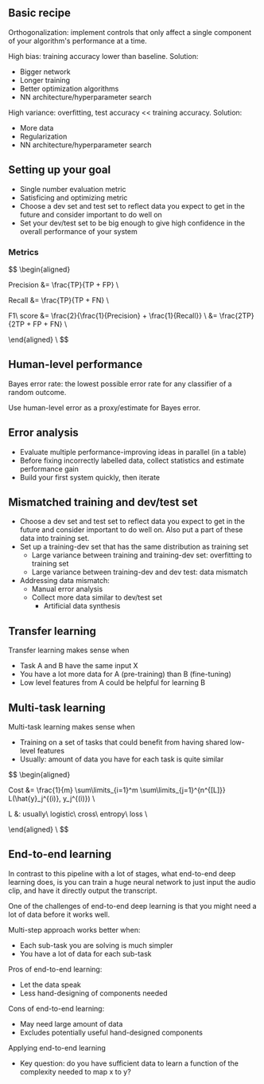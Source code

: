 ## Basic recipe

Orthogonalization: implement controls that only affect a single component of your algorithm's performance at a time.

High bias: training accuracy lower than baseline. Solution:
* Bigger network
* Longer training
* Better optimization algorithms
* NN architecture/hyperparameter search

High variance: overfitting, test accuracy << training accuracy. Solution:
* More data
* Regularization
* NN architecture/hyperparameter search

## Setting up your goal

* Single number evaluation metric
* Satisficing and optimizing metric
* Choose a dev set and test set to reflect data you expect to get in the future and consider important to do well on
* Set your dev/test set to be big enough to give high confidence in the overall performance of your system

### Metrics

$$
\begin{aligned}

Precision &= \frac{TP}{TP + FP} \\

Recall &= \frac{TP}{TP + FN} \\

F1\ score &= \frac{2}{\frac{1}{Precision} + \frac{1}{Recall}} \\
&= \frac{2TP}{2TP + FP + FN} \\

\end{aligned} \\
$$

## Human-level performance

Bayes error rate: the lowest possible error rate for any classifier of a random outcome.

Use human-level error as a proxy/estimate for Bayes error.

## Error analysis

* Evaluate multiple performance-improving ideas in parallel (in a table)
* Before fixing incorrectly labelled data, collect statistics and estimate performance gain
* Build your first system quickly, then iterate

## Mismatched training and dev/test set

* Choose a dev set and test set to reflect data you expect to get in the future and consider important to do well on. Also put a part of these data into training set.
* Set up a training-dev set that has the same distribution as training set
  * Large variance between training and training-dev set: overfitting to training set
  * Large variance between training-dev and dev test: data mismatch
* Addressing data mismatch:
  * Manual error analysis
  * Collect more data similar to dev/test set
    * Artificial data synthesis

## Transfer learning

Transfer learning makes sense when
* Task A and B have the same input X
* You have a lot more data for A (pre-training) than B (fine-tuning)
* Low level features from A could be helpful for learning B

## Multi-task learning

Multi-task learning makes sense when
* Training on a set of tasks that could benefit from having shared low-level features
* Usually: amount of data you have for each task is quite similar

$$
\begin{aligned}

Cost &= \frac{1}{m} \sum\limits_{i=1}^m \sum\limits_{j=1}^{n^{[L]}} L(\hat{y}_j^{(i)}, y_j^{(i)}) \\

L &: usually\ logistic\ cross\ entropy\ loss \\

\end{aligned} \\
$$

## End-to-end learning

In contrast to this pipeline with a lot of stages, what end-to-end deep learning does, is you can train a huge neural network to just input the audio clip, and have it directly output the transcript.

One of the challenges of end-to-end deep learning is that you might need a lot of data before it works well.

Multi-step approach works better when:
* Each sub-task you are solving is much simpler
* You have a lot of data for each sub-task

Pros of end-to-end learning:
* Let the data speak
* Less hand-designing of components needed

Cons of end-to-end learning:
* May need large amount of data
* Excludes potentially useful hand-designed components

Applying end-to-end learning
* Key question: do you have sufficient data to learn a function of the complexity needed to map x to y?
